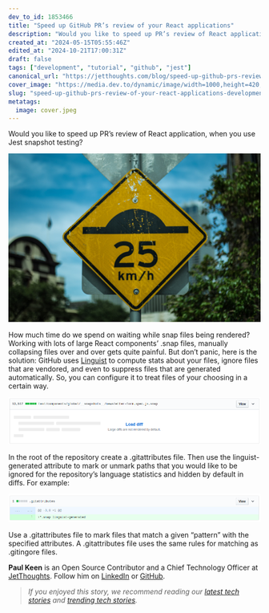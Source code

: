 ```yaml
---
dev_to_id: 1853466
title: "Speed up GitHub PR’s review of your React applications"
description: "Would you like to speed up PR’s review of React application, when you use Jest snapshot..."
created_at: "2024-05-15T05:55:46Z"
edited_at: "2024-10-21T17:00:31Z"
draft: false
tags: ["development", "tutorial", "github", "jest"]
canonical_url: "https://jetthoughts.com/blog/speed-up-github-prs-review-of-your-react-applications-development-tutorial/"
cover_image: "https://media.dev.to/dynamic/image/width=1000,height=420,fit=cover,gravity=auto,format=auto/https%3A%2F%2Fraw.githubusercontent.com%2Fjetthoughts%2Fjetthoughts.github.io%2Fmaster%2Fstatic%2Fassets%2Fimg%2Fblog%2Fspeed-up-github-prs-review-of-your-react-applications-development-tutorial%2Ffile_0.jpeg"
slug: "speed-up-github-prs-review-of-your-react-applications-development-tutorial"
metatags:
  image: cover.jpeg
---
```

Would you like to speed up PR’s review of React application, when you use Jest snapshot testing?

![Photo by [Makarios Tang](https://unsplash.com/@makariostang?utm_source=medium&utm_medium=referral) on [Unsplash](https://unsplash.com?utm_source=medium&utm_medium=referral)](file_0.jpeg)

How much time do we spend on waiting while snap files being rendered? Working with lots of large React components’ .snap files, manually collapsing files over and over gets quite painful. But don’t panic, here is the solution: GitHub uses [Linguist](https://github.com/github/linguist) to compute stats about your files, ignore files that are vendored, and even to suppress files that are generated automatically. So, you can configure it to treat files of your choosing in a certain way.

![A hidden big snapshot file](file_1.png)

In the root of the repository create a .gitattributes file. Then use the linguist-generated attribute to mark or unmark paths that you would like to be ignored for the repository’s language statistics and hidden by default in diffs. For example:

![All files with snap extension won’t be rendered](file_2.png)

Use a .gitattributes file to mark files that match a given “pattern” with the specified attributes. A .gitattributes file uses the same rules for matching as .gitingore files.

**Paul Keen** is an Open Source Contributor and a Chief Technology Officer at [JetThoughts](https://www.jetthoughts.com). Follow him on [LinkedIn](https://www.linkedin.com/in/paul-keen/) or [GitHub](https://github.com/pftg).
>  *If you enjoyed this story, we recommend reading our [latest tech stories](https://jtway.co/latest) and [trending tech stories](https://jtway.co/trending).*
